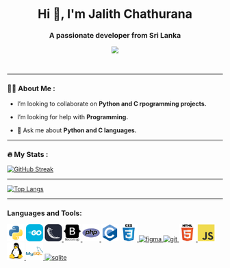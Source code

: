 <h1 align="center">Hi 👋, I'm Jalith Chathurana</h1>

<h3 align="center">A passionate developer from Sri Lanka</h3>

<div id="header" align="center">
  <img src="https://media.giphy.com/media/M9gbBd9nbDrOTu1Mqx/giphy.gif" width="100"/>
</div>

<p align="center"><img src="https://komarev.com/ghpvc/?username=Jalithc&style=flat-square&color=blue" alt=""/></p>

<p align="left"></p>

---

### :woman_technologist: About Me :
-  I’m looking to collaborate on **Python and C rpogramming projects.**

-  I’m looking for help with **Programming.**

- 💬 Ask me about **Python and C languages.**

<p align="left">
</p>

---

### :fire: My Stats :
[![GitHub Streak](https://github-readme-streak-stats.herokuapp.com?user=Jalithc&theme=dark)](https://git.io/streak-stats)

---

[![Top Langs](https://github-readme-stats.vercel.app/api/top-langs/?username=Jalithc&layout=compact&theme=vision-friendly-dark)](https://github.com/anuraghazra/github-readme-stats)

---

<h3 align="left">Languages and Tools:</h3>
<p align="left"> <img src="https://raw.githubusercontent.com/devicons/devicon/master/icons/python/python-original.svg" alt="python" width="40" height="40"/> <img src="https://github.com/tandpfun/skill-icons/blob/main/icons/GoLang.svg" alt="python" width="40" height="40"/> <a href="https://www.cprogramming.com/" target="_blank" rel="noreferrer"> <a href="[https://getbootstrap.com](https://github.com/tandpfun/skill-icons/blob/main/icons/Bootstrap.svg)" target="_blank" rel="noreferrer">   <img src="https://github.com/tandpfun/skill-icons/blob/main/icons/Flask-Dark.svg" alt="bootstrap" width="40" height="40"/>  
<img src="https://raw.githubusercontent.com/devicons/devicon/master/icons/bootstrap/bootstrap-plain-wordmark.svg" alt="bootstrap" width="40" height="40"/>
<img src="https://github.com/devicons/devicon/blob/6910f0503efdd315c8f9b858234310c06e04d9c0/icons/php/php-original.svg" alt="bootstrap" width="40" height="40"/a>  <img src="https://raw.githubusercontent.com/devicons/devicon/master/icons/c/c-original.svg" alt="c" width="40" height="40"/><a  <img src="https://raw.githubusercontent.com/devicons/devicon/master/icons/c/c-original.svg" alt="c" width="40" height="40"/> </a> <a href="https://www.w3schools.com/css/" target="_blank" rel="noreferrer"> <img src="https://raw.githubusercontent.com/devicons/devicon/master/icons/css3/css3-original-wordmark.svg" alt="css3" width="40" height="40"/> </a> <a href="https://www.figma.com/" target="_blank" rel="noreferrer"> <img src="https://www.vectorlogo.zone/logos/figma/figma-icon.svg" alt="figma" width="40" height="40"/> </a> <a href="https://flask.palletsprojects.com/" target="_blank" rel="noreferrer"> </a> <a href="https://git-scm.com/" target="_blank" rel="noreferrer"> <img src="https://www.vectorlogo.zone/logos/git-scm/git-scm-icon.svg" alt="git" width="40" height="40"/> </a> <a href="https://www.w3.org/html/" target="_blank" rel="noreferrer"> <img src="https://raw.githubusercontent.com/devicons/devicon/master/icons/html5/html5-original-wordmark.svg" alt="html5" width="40" height="40"/> </a> <a href="https://developer.mozilla.org/en-US/docs/Web/JavaScript" target="_blank" rel="noreferrer"> <img src="https://raw.githubusercontent.com/devicons/devicon/master/icons/javascript/javascript-original.svg" alt="javascript" width="40" height="40"/> </a> <a href="https://www.linux.org/" target="_blank" rel="noreferrer"> <img src="https://raw.githubusercontent.com/devicons/devicon/master/icons/linux/linux-original.svg" alt="linux" width="40" height="40"/> </a> <a href="https://www.mysql.com/" target="_blank" rel="noreferrer"> 
  <img src="https://raw.githubusercontent.com/devicons/devicon/master/icons/mysql/mysql-original-wordmark.svg" alt="mysql" width="40" height="40"/> </a> <a href="https://www.python.org" target="_blank" rel="noreferrer">  </a> <a href="https://www.sqlite.org/" target="_blank" rel="noreferrer"> <img src="https://www.vectorlogo.zone/logos/sqlite/sqlite-icon.svg" alt="sqlite" width="40" height="40"/> </a> </p> 
